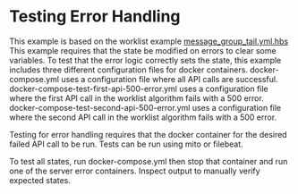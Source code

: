 # Testing Error Handling

This example is based on the worklist example 
[message_group_tail.yml.hbs](../message_group/message_group_tail.yml.hbs)
This example requires that the state be modified on errors to clear some variables.
To test that the error logic correctly sets the state, this example includes 
three different configuration files for docker containers.
docker-compose.yml uses a configuration file where all API calls are successful.
docker-compose-test-first-api-500-error.yml uses a configuration file where the
first API call in the worklist algorithm fails with a 500 error. 
docker-compose-test-second-api-500-error.yml uses a configuration file where the
second API call in the worklist algorithm fails with a 500 error.

Testing for error handling requires that the docker container for the desired
failed API call to be run. Tests can be run using mito or filebeat.

To test all states, run docker-compose.yml then stop that container and run
one of the server error containers. Inspect output to manually verify
expected states.
